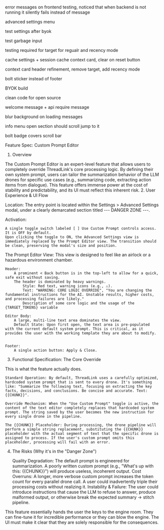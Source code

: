 
error messages on frontend testing, noticed that when backend is not running it silently fails instead of message

advanced settings menu

test settings after byok

test garbage input

testing required for target for regualr and recency mode

cache settings + session cache context card, clear on reset button

context card header refinement, remove target, add recency mode 

bolt sticker instead of footer

BYOK build

clean code for open source

welcome message + api require message

blur background on loading messages

info menu open section should scroll jump to it

bolt badge covers scroll bar

Feature Spec: Custom Prompt Editor
1. Overview

The Custom Prompt Editor is an expert-level feature that allows users to completely override ThreadLink's core processing logic. By defining their own system prompt, users can tailor the summarization behavior of the LLM drones for specific use cases (e.g., summarizing code, extracting action items from dialogue). This feature offers immense power at the cost of stability and predictability, and its UI must reflect this inherent risk.
2. User Experience & UI Flow

Location:
The entry point is located within the Settings > Advanced Settings modal, under a clearly demarcated section titled --- DANGER ZONE ---.

Activation:

    A single toggle switch labeled [ ] Use Custom Prompt controls access. It is OFF by default.
    Upon clicking the toggle to ON, the Advanced Settings view is immediately replaced by the Prompt Editor view. The transition should be clean, preserving the modal's size and position.

The Prompt Editor View:
This view is designed to feel like an airlock or a hazardous environment chamber.

    Header:
        A prominent < Back button is in the top-left to allow for a quick, safe exit without saving.
        The header is dominated by heavy warnings.
            Style: Red text, warning icons (e.g., ⚠️).
            Text: "WARNING: CORE LOGIC OVERRIDE", "You are changing the fundamental instructions for the AI. Unstable results, higher costs, and processing failures are likely."
            Description of some core logic and the usage of the {TARGET_TOKENS} variable

    Editor Body:
        A large, multi-line text area dominates the view.
        Default State: Upon first open, the text area is pre-populated with the current default system prompt. This is critical, as it provides the user with the working template they are about to modify.


    Footer:
        A single action button: Apply & Close.

3. Functional Specification: The Core Override

This is what the feature actually does.

    Standard Operation: By default, ThreadLink uses a carefully optimized, hardcoded system prompt that is sent to every drone. It's something like: "Summarize the following text, focusing on extracting the key facts, decisions, and conclusions. Be concise and accurate. Text: {{CHUNK}}".

    Override Mechanism: When the "Use Custom Prompt" toggle is active, the content of the text editor completely replaces that hardcoded system prompt. The string saved by the user becomes the new instruction for every single drone in the pipeline.

    The {{CHUNK}} Placeholder: During processing, the drone pipeline will perform a simple string replacement, substituting the {{CHUNK}} placeholder with the actual segment of text that the specific drone is assigned to process. If the user's custom prompt omits this placeholder, processing will fail with an error.

4. The Risks (Why it's in the "Danger Zone")

    Quality Degradation: The default prompt is engineered for summarization. A poorly written custom prompt (e.g., "What's up with this: {{CHUNK}}") will produce useless, incoherent output.
    Cost Overruns: A longer, more verbose custom prompt increases the token count for every parallel drone call. A user could inadvertently triple their processing costs without realizing it.
    Instability & Failure: The user could introduce instructions that cause the LLM to refuse to answer, produce malformed output, or otherwise break the expected summary -> stitch pipeline.

This feature essentially hands the user the keys to the engine room. They can fine-tune it for incredible performance or they can blow the engine. The UI must make it clear that they are solely responsible for the consequences.